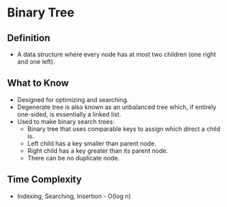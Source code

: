 # Binary Tree

## Definition
- A data structure where every node has at most two children (one right and one left).

## What to Know
- Designed for optimizing and searching.
- Degenerate tree is also known as an unbalanced tree which, if entirely one-sided, is essentially a linked list.
- Used to make binary search trees:
    - Binary tree that uses comparable keys to assign which direct a child is.
    - Left child has a key smaller than parent node.
    - Right child has a key greater than its parent node.
    - There can be no duplicate node.

## Time Complexity
- Indexing, Searching, Insertion - O(log n)